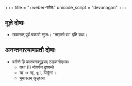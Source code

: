 +++
title = "+weber-स्रोतः"
unicode_script = "devanagari"
+++

## मूले दोषाः
- छकारात् पूर्वं चकारो लुप्तः। "तछा᳘लो वा" इति यथा।

## अनन्तनारयाणप्रतौ दोषाः
- वर्तन्ते हि काश्चनाशुद्धयष् टङ्कनोद्भवाः 
  - यथा (!) न्वेषणेन दृश्यन्ते
  - ऋ → ॠ, `त्र्᳘̥̄ं`, पित्र्᳘̥̄णां । 
  - भुयास्तम् अ᳘ङ्घ्रणा

